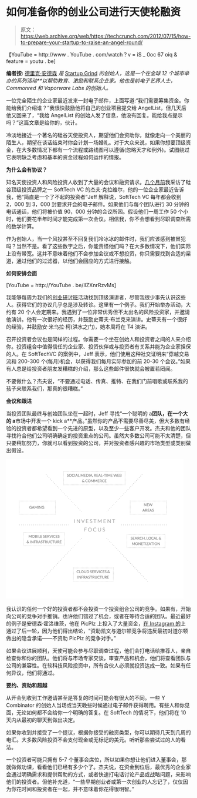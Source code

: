 # 如何准备你的创业公司进行天使轮融资

> 原文：<https://web.archive.org/web/https://techcrunch.com/2012/07/15/how-to-prepare-your-startup-to-raise-an-angel-round/>

【YouTube = http://www . YouTube . com/watch？v = iS _ 0oc 67 oiq & feature = youtu . be]

**编者按:** [德里克·安德森](https://web.archive.org/web/20230131211835/http://twitter.com/derekjandersen) *是* [Startup Grind](https://web.archive.org/web/20230131211835/http://startupgrind.com/) *的创始人，这是一个在全球 12 个城市举办的系列活动**以帮助教育、激励和联系企业家。他也是前电子艺界人士，Commonred 和 Vaporware Labs 的创始人。*

一位完全陌生的企业家最近发来一封电子邮件，上面写道:“我们需要筹集资金。你能给我们介绍谁？”我很快鼓励他将自己的创业项目提交给 AngelList，但几天后他又回来了，“我给 AngelList 的创始人发了信息，他没有回复。能给我点提示吗？”这篇文章是给你的，伙计。

冷淡地接近一个著名的硅谷天使投资人，期望他们会资助你，就像走向一个美丽的陌生人，期望在谈话结束时你会计划一场婚礼。对于大众来说，如果你想要顶级资金，在大多数情况下都有一个流程或路线图可以遵循(忽略天才和例外)。试图绕过它表明缺乏考虑和基本的资金过程如何运作的情报。

**为什么会有协议？**

知名天使投资人和风险投资人收到了大量的会议和融资请求。[几个月前](https://web.archive.org/web/20230131211835/http://startupgrind.com/2012/07/jeff-clavier-softtech-vc-gives-an-insider-look-at-raising-top-angel-dollars/)我采访了硅谷顶级投资品牌之一 SoftTech VC 的杰夫·克拉维尔，他的一位企业家最近告诉我，他“简直是一个了不起的投资者”Jeff 解释说，SoftTech VC 每年都会收到 2，000 到 3，000 封要求开会的电子邮件。如果他们与每个团队进行 30 分钟的电话通话，他们将被价值 90，000 分钟的会议所困。假设他们一周工作 50 个小时，他们要花半年时间才能完成第一次会议。相信我，你不会想看到尽职调查所需的数学计算。

作为创始人，当一个风投甚至不回复我们冷冰冰的邮件时，我们应该感到被冒犯吗？当然不是。看了这些数字之后，你能责怪他们吗？在大多数情况下，他们实际上没有带宽。这并不意味着他们不会参加会议或不想投资，你只需要找到合适的渠道，通过他们的过滤器，以他们会回应的方式进行接触。

**如何安排会面**

[YouTube = http://YouTube . be/IlZXnrRzvMs]

我能够每周为我们的[创业研讨班](https://web.archive.org/web/20230131211835/http://startupgrind.com/)活动找到顶级演讲者，尽管我很少事先认识这些人。获得它们的协议几乎总是涉及转诊。这里有一个例子。我们开始举办活动，大约有 20 个人会定期来。我遇到了一位非常优秀但不太出名的风险投资家，并邀请他演讲。他有一次很好的经历，并鼓励史蒂夫·布兰克来演讲。史蒂夫有一个很好的经验，并鼓励安·米乌拉·柯(洪水之门)，她本周将在 T4 演讲。

召开投资者会议也是同样的过程。你需要一个坐在创始人和投资者之间的人来介绍你。投资组合中值得信任的企业家、投资伙伴或与投资者有关系并能为企业家担保的人。在 SoftTechVC 的案例中，Jeff 表示，他们使用这种社交证明来“穿越交易流和 200-300 个(每月)机会，以获得我们每月实际参加的前 20-30 个会议。”如果有人总是给投资者朋友发糟糕的介绍，那么这些邮件很快就会被置若罔闻。

不要做什么？杰夫说，“不要通过电话、传真、推特、在我们门前唱歌或联系我的孩子来联系我们，那真的很糟糕。”

**会议和跟进**

当投资团队最终与创始团队坐在一起时，Jeff 寻找“一个聪明的 a**团队，在一个大的 a**市场中开发一个 kick a**产品。”虽然你的产品不需要尽善尽美，但大多数有经验的投资者都希望看到一个先进的原型，以及至少一些客户开发。杰夫和他的团队寻找符合他们公司明确确定的投资重点的公司。虽然大多数公司可能不太清楚，但只要稍加努力，你就可以看到投资的公司，并对投资者感兴趣的市场类型或类别做出假设。

[![](img/8b4c242361446b396616776fe3db3231.png "image")](https://web.archive.org/web/20230131211835/https://techcrunch.com/2012/07/15/how-to-prepare-your-startup-to-raise-an-angel-round/image-15/)

我认识的任何一个好的投资者都不会投资一个投资组合公司的竞争。如果有，开始向公司的竞争对手推销。也许他们错过了机会，或者在等待合适的团队。最近最好的例子是安德森·霍洛维茨，他在 PicPlz 上投入了大量资金，[在 Instagram 的](https://web.archive.org/web/20230131211835/http://www.forbes.com/sites/shelisrael/2012/04/25/why-andreesen-horowitz-backed-out-of-instagram/)上通过了后一轮，因为他们得出结论，“资助凯文与道尔顿竞争将违反最初对道尔顿做出的隐含承诺——不资助 PicPlz 的竞争对手。”

如果会议进展顺利，天使可能会参与尽职调查过程，他们会打电话给推荐人，亲自检查你和你的团队。他们将与市场专家交谈，审查产品和机会，他们将查看团队与公司的兼容性。在软科技风险投资中，所有合伙人必须就投资达成一致。如果有任何异议，他们将通过。

**要约、资助和超越**

从开会到收到工作邀请甚至是答复的时间可能会有很大的不同。一些 Y Combinator 的创始人当场或当天晚些时候通过电子邮件获得聘用。有些人和你见面，无论如何都不会给你一个明确的答复。在 SoftTech 的情况下，他们将在 10 天内从最初的聊天到做出决定。

如果你收到并接受了一个提议，根据你接受的融资类型，你可以期待几天到几周的电汇。大多数风险投资不会支付现金或无标记的美元。听听那些尝试过的人的看法。

一个投资者可能只拥有 5-7 个董事会席位，所以如果你想让他们进入董事会，那就做做功课，看看他们已经有多少个了。杰夫说，在资金到位后，最优秀的企业家会通过明确需求和提供帮助的方式，或者快速打电话讨论产品或战略问题，来影响他们的投资者。但他补充道，“一些早期创业者或第一次创业的人忘记了，仅仅因为你花时间和投资者在一起，并不意味着你花得很明智。”